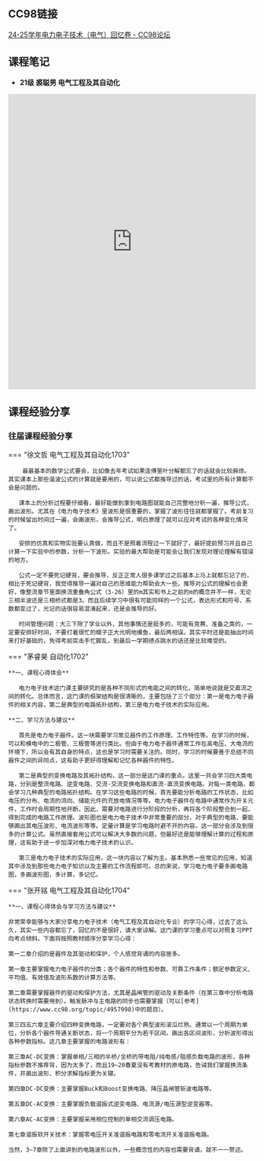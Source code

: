 ## CC98链接

[24-25学年电力电子技术（电气）回忆卷 - CC98论坛](https://www.cc98.org/topic/6217045)

## 课程笔记

* **21级 裘聪男 电气工程及其自动化** 

<iframe src="http://file.eestudy-place.com/files/files/专业必修课/电力电子技术/电力电子技术笔记%20qcn.pdf" width="100%" height="600px" style="border: none;">
This browser does not support PDFs
</iframe>


## 课程经验分享

### 往届课程经验分享 

=== "徐文哲 电气工程及其自动化1703"

    	最最基本的数学公式要会，比如像去年考试如果连傅里叶分解都忘了的话就会比较麻烦。其实课本上那些谐波公式的计算就是要用的，可以说公式都推导过的话，考试里的所有计算都不会是问题的。
    
    ​	课本上的分析过程要仔细看，最好能做到拿到电路图就能自己完整地分析一遍，推导公式，画出波形。尤其在《电力电子技术》里波形是很重要的，掌握了波形往往就都掌握了。考前复习的时候留出时间过一遍，会画波形，会推导公式，明白原理了就可以应对考试的各种变化情况了。
    
    ​	安排的仿真和实物实验要认真做，而且不是照着流程过一下就好了，最好提前预习并且自己计算一下实验中的参数，分析一下波形。实验的最大帮助是可能会让我们发现对理论理解有错误的地方。
    
    ​	公式一定不要死记硬背，要会推导，反正正常人很多课学过之后基本上马上就都忘记了的，相比于死记硬背，我觉得推导一遍对自己的思维能力帮助会大一些。推导对公式的理解也会更好，像整流章节里面换流重叠角公式（3-26）里的m其实和书上之前的m的概念并不一样，无论三相半波还是三相桥式都是3。而且后续学习中很有可能同样的一个公式，表达形式和符号、系数都变过了，光记的话很容易混淆起来，还是会推导的好。
    
    ​	时间管理问题：大三下除了学业以外，其他事情还是挺多的，可能有竞赛、准备之类的，一定要安排好时间，不要打着很忙的幌子正大光明地摸鱼，最后两相误。其实平时还是能抽出时间来打好基础的，免得考前突击手忙脚乱，到最后一学期绩点跳水的话还是比较难受的。

=== "茅睿昊 自动化1702"

    **一、课程心得体会**
    
    ​	电力电子技术这门课主要研究的是各种不同形式的电能之间的转化，简单地说就是交直流之间的转化。总体而言，这门课的框架结构是很清晰的，主要包括了三个部分：第一是电力电子器件的相关内容，第二是典型的电路拓扑结构，第三是电力电子技术的实际应用。
    
    **二、学习方法与建议**
    
    ​	首先是电力电子器件。这一块需要学习常见器件的工作原理、工作特性等。在学习的时候，可以和模电中的二极管、三极管等进行类比。但由于电力电子器件通常工作在高电压、大电流的环境下，所以会有其自身的特点，这也是学习时需要关注的。同时，学习的时候要善于总结不同器件之间的异同点，这有助于更好得理解和记忆各种器件的特性。
    
    ​	第二是典型的变换电路及其拓扑结构，这一部分是这门课的重点。这里一共会学习四大类电路，分别是整流电路、逆变电路、交流-交流变换电路和直流-直流变换电路。对每一类电路，都会学习几种典型的电路拓扑结构。在学习这些电路的时候，首先要能分析电路的工作状态，比如电压的分布、电流的流向、储能元件的充放电情况等等。电力电子器件在电路中通常作为开关元件，工作时会周期性地开断。因此，需要对电路进行分阶段的分析，再将各个阶段整合到一起，得到完成的电路工作原理。波形图也是电力电子技术中非常重要的部分，对于典型的电路，要能够画出其电压波形、电流波形等等。定量计算是学习电路时避不开的内容。这一部分会涉及到很多的计算公式。虽然直接套用公式可以解决大多数的问题，但最好还是能够理解计算的过程和原理，这有助于进一步加深对电力电子技术的认识。
    
    ​	第三是电力电子技术的实际应用，这一块内容以了解为主。基本熟悉一些常见的应用，知道其中涉及到那些电力电子知识以及主要的工作流程即可。总的来说，学习电力电子要多画电路图，多画波形图，多计算，多记忆。

=== "张开铭 电气工程及其自动化1704"

    **一、课程心得体会与学习方法与建议**
    
    ​非常荣幸能够与大家分享电力电子技术（电气工程及其自动化专业）的学习心得，过去了这么久，其实一些内容都忘了，回忆的不是很好，请大家谅解。这门课的学习重点可以对照复习PPT向考点倾斜。下面将按照教材顺序分享学习心得：
    
    ​第一二章介绍的是器件及其驱动和保护，个人感觉背诵的内容居多。
    
    ​第一章主要掌握电力电子器件的分类；各个器件的特性和参数、可靠工作条件；额定参数定义、平均值、有效值及波形系数的计算方法等。
    
    ​第二章需要掌握器件的驱动和保护方法，尤其是晶闸管的驱动及关断条件（在第三章中分析电路状态转换时需要用到）。触发脉冲与主电路的同步也需要掌握（可以[参考](https://www.cc98.org/topic/4957998)中的题目）。
    
    ​第三四五六章主要介绍四种变换电路，一定要对各个典型波形滚瓜烂熟。通常以一个周期为单位，分析各个器件导通关断状态，将一个周期平分为若干区间，画出各区间波形，分析波形得出各种参数指标。这几章主要掌握的电路波形有：
    
    ​第三章AC-DC变换：掌握单相/三相的半桥/全桥的带电阻/纯电感/阻感负载电路的波形，各种指标参数不推荐背，因为太多了，而且19~20春夏没有考教材的原电路，告诫我们掌握换流条件，并画出波形、积分求解指标更为关键。
    
    第四章DC-DC变换：主要掌握Buck和Boost变换电路、降压晶闸管斩波电路等。
    
    第五章DC-AC变换：主要掌握负载谐振式逆变电路、电流源/电压源型逆变器等。
    
    第六章AC-AC变换：主要掌握采用相位控制的单相交流调压电路。
    
    第七章谐振软开关技术：掌握零电压开关准谐振电路和零电流开关准谐振电路。
    
    当然，3~7章除了上面讲到的电路波形以外，一些概念性的内容也需要背诵，就不一一赘述。